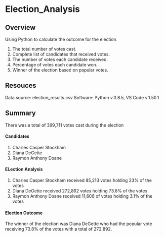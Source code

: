 # Election_Analysis


## Overview
Using Python to calculate the outcome for the election.
1. The total number of votes cast.
2. Complete list of candidates that received votes.
3. The number of votes each candidate received.
4. Percentage of votes each candidate won.
5. Winner of the election based on popular votes.

## Resouces
Data source: election_results.csv
Software: Python v.3.8.5, VS Code v.1.50.1

## Summary
There was a total of 369,711 votes cast during the election

#### Candidates
1. Charles Casper Stockham
2. Diana DeGette
3. Raymon Anthony Doane

#### ELection Analysis
1. Charles Casper Stockham received 85,213 votes holding 23% of the votes
2. Diana DeGette received 272,892 votes holding 73.8% of the votes
3. Raymon Anthony Doane received 11,606 of votes holding 3.1% of the votes

#### Election Outcome
The winner of the election was Diana DeGette who had the popular vote receiving 73.8% of the votes with a total of 272,892.
